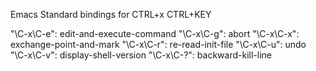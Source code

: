 Emacs Standard bindings for CTRL+x CTRL+KEY

"\C-x\C-e": edit-and-execute-command
"\C-x\C-g": abort
"\C-x\C-x": exchange-point-and-mark
"\C-x\C-r": re-read-init-file
"\C-x\C-u": undo
"\C-x\C-v": display-shell-version
"\C-x\C-?": backward-kill-line